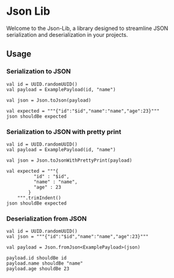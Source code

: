 # Json Lib

Welcome to the Json-Lib, a library designed to streamline JSON serialization and deserialization in your projects.

## Usage

### Serialization to JSON

    val id = UUID.randomUUID()
    val payload = ExamplePayload(id, "name")

    val json = Json.toJson(payload)

    val expected = """{"id":"$id","name":"name","age":23}"""
    json shouldBe expected

### Serialization to JSON with pretty print

    val id = UUID.randomUUID()
    val payload = ExamplePayload(id, "name")

    val json = Json.toJsonWithPrettyPrint(payload)

    val expected = """{
              "id" : "$id",
              "name" : "name",
              "age" : 23
            }
        """.trimIndent()
    json shouldBe expected

### Deserialization from JSON

    val id = UUID.randomUUID()
    val json = """{"id":"$id","name":"name","age":23}"""

    val payload = Json.fromJson<ExamplePayload>(json)

    payload.id shouldBe id
    payload.name shouldBe "name"
    payload.age shouldBe 23
